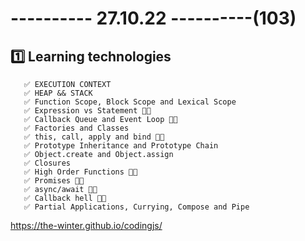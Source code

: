 # ---------- 27.10.22 ----------(103)

## 1️⃣ Learning technologies

       ✅ EXECUTION CONTEXT
       ✅ HEAP && STACK
       ✅ Function Scope, Block Scope and Lexical Scope
       ✅ Expression vs Statement 👍🏻
       ✅ Callback Queue and Event Loop 👍🏻
       ✅ Factories and Classes
       ✅ this, call, apply and bind 👍🏻
       ✅ Prototype Inheritance and Prototype Chain
       ✅ Object.create and Object.assign
       ✅ Closures
       ✅ High Order Functions 👍🏻
       ✅ Promises 👋🏻
       ✅ async/await 👋🏻
       ✅ Callback hell 👋🏻
       ✅ Partial Applications, Currying, Compose and Pipe

https://the-winter.github.io/codingjs/
